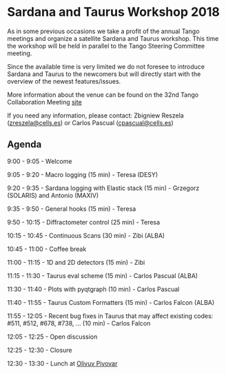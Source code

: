 # Sardana and Taurus Workshop 2018

As in some previous occasions we take a profit of the annual Tango 
meetings and organize a satellite Sardana and Taurus workshop. This time the 
workshop will be held in parallel to the Tango Steering Committee meeting.

Since the available time is very limited we do not foresee to introduce 
Sardana and Taurus to the newcomers but will directly start with the 
overview of the newest features/issues. 

More information about the venue can be found on the 32nd Tango 
Collaboration Meeting [site](https://indico.eli-beams.eu/event/310/page/0)

If you need any information, please contact:
Zbigniew Reszela (zreszela@cells.es) or Carlos Pascual (cpascual@cells.es)

## Agenda

9:00 - 9:05 - Welcome 

9:05 - 9:20 - Macro logging (15 min) - Teresa (DESY)

9:20 - 9:35 - Sardana logging with Elastic stack (15 min) - Grzegorz 
(SOLARIS) and Antonio (MAXIV)

9:35 - 9:50 - General hooks (15 min) - Teresa

9:50 - 10:15 - Diffractometer control (25 min) - Teresa

10:15 - 10:45 - Continuous Scans (30 min) - Zibi (ALBA)

10:45 - 11:00 - Coffee break

11:00 - 11:15 - 1D and 2D detectors (15 min) - Zibi

11:15 - 11:30 - Taurus eval scheme (15 min) - Carlos Pascual (ALBA)

11:30 - 11:40 - Plots with pyqtgraph (10 min) - Carlos Pascual

11:40 - 11:55 - Taurus Custom Formatters (15 min) - Carlos Falcon (ALBA)

11:55 - 12:05 - Recent bug fixes in Taurus that may affect existing codes:
                #511, #512, #678, #738, ... (10 min) - Carlos Falcon
                
12:05 - 12:25 - Open discussion

12:25 - 12:30 - Closure

12:30 - 13:30 - Lunch at [Olivuv Pivovar](www.olivuvpivovar.cz)
